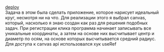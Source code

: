 [deploy](https://brave-engelbart-e56963.netlify.app/) </br>
Задача в этом была сделать приложение, которое нарисует идеальный круг, несмотря ни на что. Для реализации этого я выбрал canvas, который, насколько я знаю создан как раз для решения подобных задач. При регистрации клика программа начинает записывать все уникальные координаты, а затем на основе них высчитывает центр и диаметр по осям, на основе которых высчитывается средний радиус. Для доступа к canvas api использовался хук useRef 
